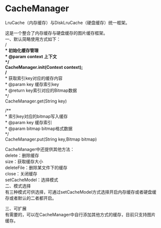 # CacheManager
LruCache（内存缓存）与DiskLruCache（硬盘缓存）统一框架。<br>

这是一个整合了内存缓存与硬盘缓存的图片缓存框架。<br>
一、默认简略使用方式如下：<br>
/**<br>
	 * 初始化缓存管理<br>
	 * @param context 上下文<br>
	 */<br>
CacheManager.init(Context context);<br>
/**<br>
	 * 获取索引key对应的缓存内容<br>
	 * @param key 缓存索引key<br>
	 * @return  key索引对应的Bitmap数据<br>
	 */<br>
CacheManager.get(String key)<br>

/**<br>
	 * 索引key对应的bitmap写入缓存<br>
	 * @param key 缓存索引<br>
	 * @param bitmap bitmap格式数据<br>
	 */<br>
CacheManager.put(String key,Bitmap bitmap)<br>

CacheManager中还提供其他方法：<br>
delete：删除缓存<br>
size：获取缓存大小<br>
deleteFile：删除某文件下的缓存<br>
close：关闭缓存<br>
setCacheModel：选择模式<br>
二、模式选择<br>
有三种模式可供选择，可通过setCacheModel方式选择开启内存缓存或者硬盘缓存或者默认的二者都开启。<br>

三、可扩展<br>
有需要的，可以在CacheManager中自行添加其他方式的缓存，目前只支持图片缓存。<br>

